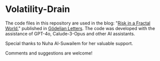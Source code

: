 # Volatility-Drain

The code files in this repository are used in the blog: "[Risk in a Fractal World](https://godelianletters.org/risk-in-a-fractal-world)," published in [Gödelian Letters](https://medium.com/godelian-letters).
The code was developed with the assistance of GPT-4o, Calude-3-Opus and other AI assistants.

Special thanks to Nuha Al-Suwailem for her valuable support. 

Comments and suggestions are welcome!
